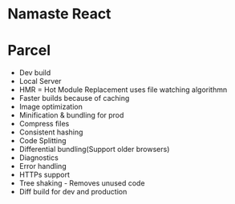 # Namaste React

# Parcel
- Dev build
- Local Server
- HMR = Hot Module Replacement uses file watching algorithmn
- Faster builds because of caching
- Image optimization
- Minification & bundling for prod
- Compress files
- Consistent hashing
- Code Splitting
- Differential bundling(Support older browsers)
- Diagnostics
- Error handling
- HTTPs support
- Tree shaking - Removes unused code
- Diff build for dev and production